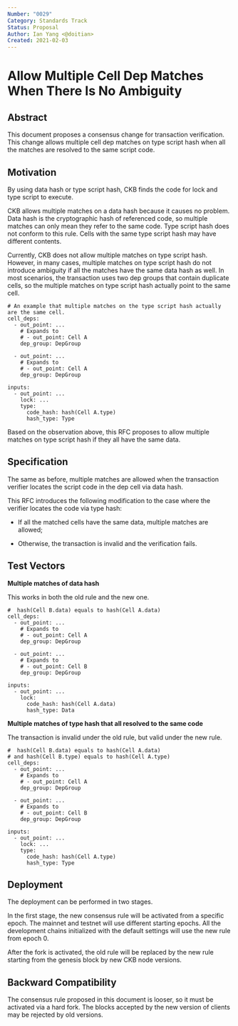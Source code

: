 ```yaml
---
Number: "0029"
Category: Standards Track
Status: Proposal
Author: Ian Yang <@doitian>
Created: 2021-02-03
---
```


# Allow Multiple Cell Dep Matches When There Is No Ambiguity

## Abstract

This document proposes a consensus change for transaction verification. This change allows multiple cell dep matches on type script hash when all the matches are resolved to the same script code.

## Motivation

By using data hash or type script hash, CKB finds the code for lock and type script to execute.

CKB allows multiple matches on a data hash because it causes no problem. Data hash is the cryptographic hash of referenced code, so multiple matches can only mean they refer to the same code. Type script hash does not conform to this rule. Cells with the same type script hash may have different contents.

Currently, CKB does not allow multiple matches on type script hash. However, in many cases, multiple matches on type script hash do not introduce ambiguity if all the matches have the same data hash as well. In most scenarios, the transaction uses two dep groups that contain duplicate cells, so the multiple matches on type script hash actually point to the same cell.

```
# An example that multiple matches on the type script hash actually are the same cell.
cell_deps:
  - out_point: ...
    # Expands to
    # - out_point: Cell A
    dep_group: DepGroup

  - out_point: ...
    # Expands to
    # - out_point: Cell A
    dep_group: DepGroup

inputs:
  - out_point: ...
    lock: ...
    type:
      code_hash: hash(Cell A.type)
      hash_type: Type
```

Based on the observation above, this RFC proposes to allow multiple matches on type script hash if they all have the same data.

## Specification

The same as before, multiple matches are allowed when the transaction verifier locates the script code in the dep cell via data hash. 

This RFC introduces the following modification to the case where the verifier locates the code via type hash:

- If all the matched cells have the same data, multiple matches are allowed;

- Otherwise, the transaction is invalid and the verification fails.

## Test Vectors

**Multiple matches of data hash**

This works in both the old rule and the new one.

```
#  hash(Cell B.data) equals to hash(Cell A.data)
cell_deps:
  - out_point: ...
    # Expands to
    # - out_point: Cell A
    dep_group: DepGroup

  - out_point: ...
    # Expands to
    # - out_point: Cell B
    dep_group: DepGroup

inputs:
  - out_point: ...
    lock:
      code_hash: hash(Cell A.data)
      hash_type: Data
```

**Multiple matches of type hash that all resolved to the same code**

The transaction is invalid under the old rule, but valid under the new rule.

```
#  hash(Cell B.data) equals to hash(Cell A.data)
# and hash(Cell B.type) equals to hash(Cell A.type)
cell_deps:
  - out_point: ...
    # Expands to
    # - out_point: Cell A
    dep_group: DepGroup

  - out_point: ...
    # Expands to
    # - out_point: Cell B
    dep_group: DepGroup

inputs:
  - out_point: ...
    lock: ...
    type:
      code_hash: hash(Cell A.type)
      hash_type: Type
```

## Deployment

The deployment can be performed in two stages.

In the first stage, the new consensus rule will be activated from a specific epoch. The mainnet and testnet will use different starting epochs. All the development chains initialized with the default settings will use the new rule from epoch 0.

After the fork is activated, the old rule will be replaced by the new rule starting from the genesis block by new CKB node versions.

## Backward Compatibility

The consensus rule proposed in this document is looser, so it must be activated via a hard fork. The blocks accepted by the new version of clients may be rejected by old versions.
